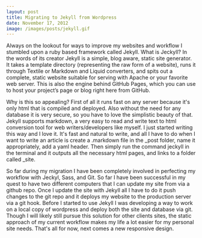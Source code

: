 ```yaml
---
layout: post
title: Migrating to Jekyll from Wordpress
date: November 17, 2012
image: /images/posts/jekyll.gif
--- 
```


Always on the lookout for ways to improve my websites and workflow I stumbled upon a ruby based framework called Jekyll. What is Jeckyll? In the words of its creator Jekyll is a simple, blog aware, static site generator. It takes a template directory (representing the raw form of a website), runs it through Textile or Markdown and Liquid converters, and spits out a complete, static website suitable for serving with Apache or your favorite web server. This is also the engine behind GitHub Pages, which you can use to host your project’s page or blog right here from GitHub.

Why is this so appealing? First of all it runs fast on any server because it's only html that is compiled and deployed. Also without the need for any database it is very secure, so you have to love the simplistic beauty of that. Jekyll supports markdown, a very easy to read and write text to html conversion tool for web writers/developers like myself. I just started writing this way and I love it. It's fast and natural to write, and all I have to do when I want to write an article is create a .markdown file in the _post folder, name it appropriately, add a yaml header. Then simply run the command jeckyll in the terminal and it outputs all the necessary html pages, and links to a folder called _site. 

So far during my migration I have been completely involved in perfecting my workflow with Jeckyl, Sass, and Git. So far I have been successful in my quest to have two different computers that I can update my site from via a github repo. Once I update the site with Jekyll all I have to do it push changes to the git repo and it deploys my website to the production server via a git hook. Before I started to use Jekyll I was developing a way to work on a local copy of wordpress and deploy both the site and database via git. Though I will likely still pursue this solution for other clients sites, the static approach of my current workflow makes my life a lot easier for my personal site needs. That's all for now, next comes a new responsive design.</li>


